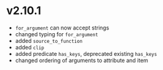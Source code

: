 # v2.10.1

* `for_argument` can now accept strings
* changed typing for `for_argument`
* added `source_to_function`
* added `clip`
* added predicate `has_keys`, deprecated
  existing `has_keys`
* changed ordering of arguments to attribute and item

